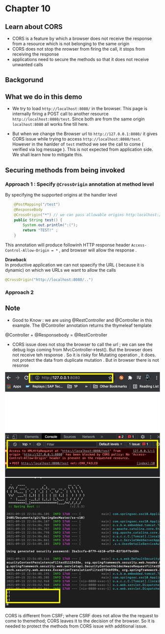# Chapter 10

## Learn about CORS
* CORS is a feature by which a browser does not receive the response from a resource which is not belonging to the same origin 
* CORS does not stop the nrowser from firing the call, it stops from receiving the response
* applications need to secure the methods so that it does not receive unwanted calls 

## Backgorund

## What we do in this demo 
* We try to load `http://localhost:8080/` in the browser. This page is internally firing a POST call to another resource `http://localhost:8080/test`. Since both are from the same origin `localhost:8080` all works fine till here. 

* But when we change the Browser url to 
`http://127.0.0.1:8080/` it gives CORS issue while trying to access `http://localhost:8080/test`. However in the hanlder of `test` method we see the call to come ( verified via log message ). This is not expected from application side. We shall learn how to mitigate this. 


## Securing methods from being invoked 
### Approach 1 : Specify `@CrossOrigin` annotation at method level

By specifying the supported origins at the handler level 
````java
    @PostMapping("/test")
	@ResponseBody
	@CrossOrigin("*") // we can pass allowable origins http:localhost://, or simpley * 
	public String test() {
		System.out.println(":(");
		return "TEST!" ;
	}
````

This annotation will produce followinh HTTP response header
`Access-Control-Allow-Origin = *` , and browser will allow the response .

**Drawback** 
<br>In productive application we can not spaecify the URL ( because it is dynamic) on which we URLs we want to allow the calls 
````java 
@CrossOrigin("http://localhost:8080/..")
````


### Approach 2 



## Note
* Good to Know : we are using @RestController and @Controller in this example. The @Controller annotation returns the thymeleaf template 

@Controller + @Responsebody = @RestController 
* CORS issue does not stop the browser to call the url ; we can see the debug logs coming from MvcController->test(). But the browser does not receive teh response .
So  it is risky for Mutating operation , it does. not protect the data from duplicate mutation . But in browser there is not resonse 

![image](images/Chapter10/p1.png)
![image](images/Chapter10/p2.png)

CORS is different from CSRF; where CSRF does not allow the the request to come to themethod; CORS leaves it to the decision of the browser. So it is needed to protect the methods from CORS issue with additional issue. 